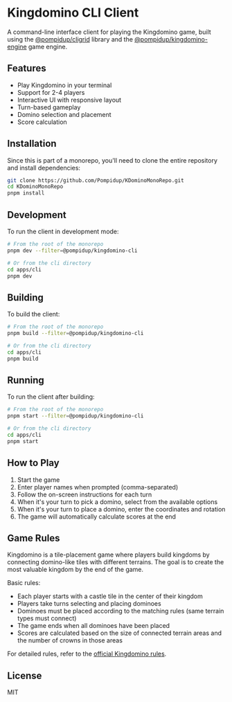 # Kingdomino CLI Client

A command-line interface client for playing the Kingdomino game, built using the [@pompidup/cligrid](../../libs/cligrid) library and the [@pompidup/kingdomino-engine](https://www.npmjs.com/package/@pompidup/kingdomino-engine) game engine.

## Features

- Play Kingdomino in your terminal
- Support for 2-4 players
- Interactive UI with responsive layout
- Turn-based gameplay
- Domino selection and placement
- Score calculation

## Installation

Since this is part of a monorepo, you'll need to clone the entire repository and install dependencies:

```bash
git clone https://github.com/Pompidup/KDominoMonoRepo.git
cd KDominoMonoRepo
pnpm install
```

## Development

To run the client in development mode:

```bash
# From the root of the monorepo
pnpm dev --filter=@pompidup/kingdomino-cli

# Or from the cli directory
cd apps/cli
pnpm dev
```

## Building

To build the client:

```bash
# From the root of the monorepo
pnpm build --filter=@pompidup/kingdomino-cli

# Or from the cli directory
cd apps/cli
pnpm build
```

## Running

To run the client after building:

```bash
# From the root of the monorepo
pnpm start --filter=@pompidup/kingdomino-cli

# Or from the cli directory
cd apps/cli
pnpm start
```

## How to Play

1. Start the game
2. Enter player names when prompted (comma-separated)
3. Follow the on-screen instructions for each turn
4. When it's your turn to pick a domino, select from the available options
5. When it's your turn to place a domino, enter the coordinates and rotation
6. The game will automatically calculate scores at the end

## Game Rules

Kingdomino is a tile-placement game where players build kingdoms by connecting domino-like tiles with different terrains. The goal is to create the most valuable kingdom by the end of the game.

Basic rules:
- Each player starts with a castle tile in the center of their kingdom
- Players take turns selecting and placing dominoes
- Dominoes must be placed according to the matching rules (same terrain types must connect)
- The game ends when all dominoes have been placed
- Scores are calculated based on the size of connected terrain areas and the number of crowns in those areas

For detailed rules, refer to the [official Kingdomino rules](https://www.ultraboardgames.com/kingdomino/game-rules.php).

## License

MIT